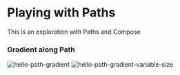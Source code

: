 # Playing with Paths

This is an exploration with Paths and Compose

### Gradient along Path
![hello-path-gradient](https://github.com/Rahkeen/Pathfinder/assets/2228493/3385e4b1-f778-44d8-91ae-c5ee0333051d)
![hello-path-gradient-variable-size](https://github.com/Rahkeen/Pathfinder/assets/2228493/391ea3cc-9509-4559-bcf6-b41a97876276)

